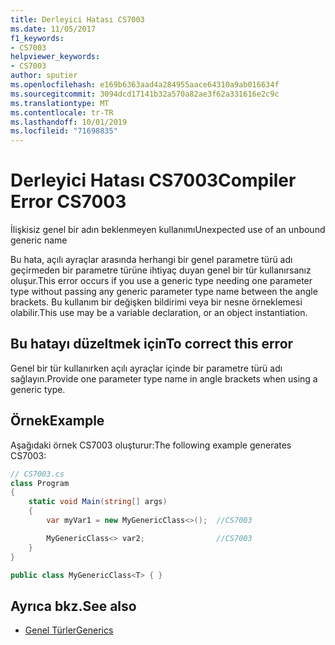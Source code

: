 ```yaml
---
title: Derleyici Hatası CS7003
ms.date: 11/05/2017
f1_keywords:
- CS7003
helpviewer_keywords:
- CS7003
author: sputier
ms.openlocfilehash: e169b6363aad4a284955aace64310a9ab016634f
ms.sourcegitcommit: 3094dcd17141b32a570a82ae3f62a331616e2c9c
ms.translationtype: MT
ms.contentlocale: tr-TR
ms.lasthandoff: 10/01/2019
ms.locfileid: "71698835"
---
```

# <a name="compiler-error-cs7003"></a><span data-ttu-id="4f74b-102">Derleyici Hatası CS7003</span><span class="sxs-lookup"><span data-stu-id="4f74b-102">Compiler Error CS7003</span></span>

<span data-ttu-id="4f74b-103">İlişkisiz genel bir adın beklenmeyen kullanımı</span><span class="sxs-lookup"><span data-stu-id="4f74b-103">Unexpected use of an unbound generic name</span></span>

<span data-ttu-id="4f74b-104">Bu hata, açılı ayraçlar arasında herhangi bir genel parametre türü adı geçirmeden bir parametre türüne ihtiyaç duyan genel bir tür kullanırsanız oluşur.</span><span class="sxs-lookup"><span data-stu-id="4f74b-104">This error occurs if you use a generic type needing one parameter type without passing any generic parameter type name between the angle brackets.</span></span> <span data-ttu-id="4f74b-105">Bu kullanım bir değişken bildirimi veya bir nesne örneklemesi olabilir.</span><span class="sxs-lookup"><span data-stu-id="4f74b-105">This use may be a variable declaration, or an object instantiation.</span></span>

## <a name="to-correct-this-error"></a><span data-ttu-id="4f74b-106">Bu hatayı düzeltmek için</span><span class="sxs-lookup"><span data-stu-id="4f74b-106">To correct this error</span></span>

<span data-ttu-id="4f74b-107">Genel bir tür kullanırken açılı ayraçlar içinde bir parametre türü adı sağlayın.</span><span class="sxs-lookup"><span data-stu-id="4f74b-107">Provide one parameter type name in angle brackets when using a generic type.</span></span>

## <a name="example"></a><span data-ttu-id="4f74b-108">Örnek</span><span class="sxs-lookup"><span data-stu-id="4f74b-108">Example</span></span>

<span data-ttu-id="4f74b-109">Aşağıdaki örnek CS7003 oluşturur:</span><span class="sxs-lookup"><span data-stu-id="4f74b-109">The following example generates CS7003:</span></span>

```csharp
// CS7003.cs
class Program
{
    static void Main(string[] args)
    {
        var myVar1 = new MyGenericClass<>();  //CS7003

        MyGenericClass<> var2;                //CS7003
    }
}

public class MyGenericClass<T> { }
```

## <a name="see-also"></a><span data-ttu-id="4f74b-110">Ayrıca bkz.</span><span class="sxs-lookup"><span data-stu-id="4f74b-110">See also</span></span>

- [<span data-ttu-id="4f74b-111">Genel Türler</span><span class="sxs-lookup"><span data-stu-id="4f74b-111">Generics</span></span>](../../programming-guide/generics/generic-type-parameters.md)
